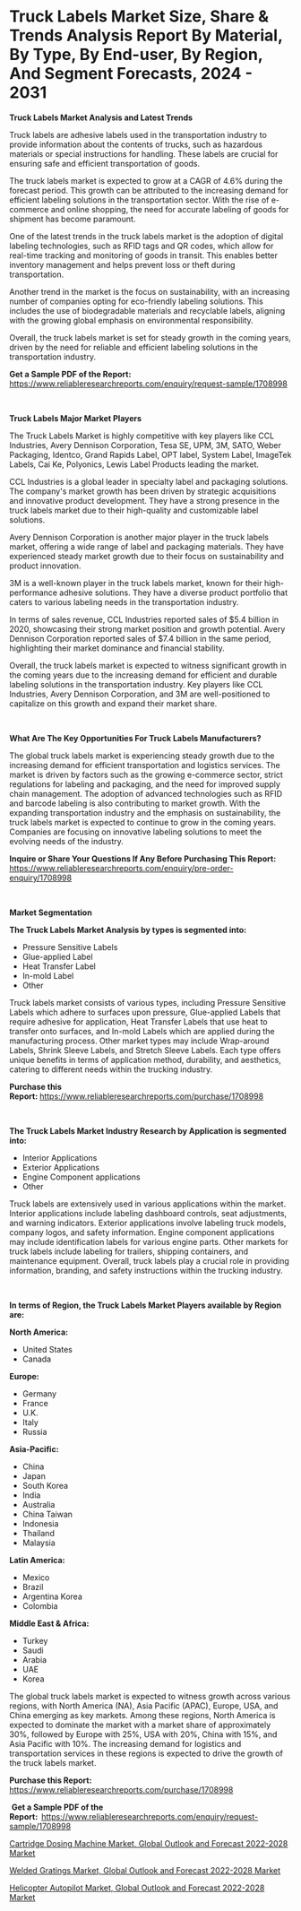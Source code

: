 <p><h1>Truck Labels Market Size, Share & Trends Analysis Report By Material, By Type, By End-user, By Region, And Segment Forecasts, 2024 - 2031</h1></p><p><strong>Truck Labels Market Analysis and Latest Trends</strong></p>
<p><p>Truck labels are adhesive labels used in the transportation industry to provide information about the contents of trucks, such as hazardous materials or special instructions for handling. These labels are crucial for ensuring safe and efficient transportation of goods.</p><p>The truck labels market is expected to grow at a CAGR of 4.6% during the forecast period. This growth can be attributed to the increasing demand for efficient labeling solutions in the transportation sector. With the rise of e-commerce and online shopping, the need for accurate labeling of goods for shipment has become paramount.</p><p>One of the latest trends in the truck labels market is the adoption of digital labeling technologies, such as RFID tags and QR codes, which allow for real-time tracking and monitoring of goods in transit. This enables better inventory management and helps prevent loss or theft during transportation.</p><p>Another trend in the market is the focus on sustainability, with an increasing number of companies opting for eco-friendly labeling solutions. This includes the use of biodegradable materials and recyclable labels, aligning with the growing global emphasis on environmental responsibility.</p><p>Overall, the truck labels market is set for steady growth in the coming years, driven by the need for reliable and efficient labeling solutions in the transportation industry.</p></p>
<p><strong>Get a Sample PDF of the Report:&nbsp;</strong> <a href="https://www.reliableresearchreports.com/enquiry/request-sample/1708998">https://www.reliableresearchreports.com/enquiry/request-sample/1708998</a></p>
<p>&nbsp;</p>
<p><strong>Truck Labels Major Market Players</strong></p>
<p><p>The Truck Labels Market is highly competitive with key players like CCL Industries, Avery Dennison Corporation, Tesa SE, UPM, 3M, SATO, Weber Packaging, Identco, Grand Rapids Label, OPT label, System Label, ImageTek Labels, Cai Ke, Polyonics, Lewis Label Products leading the market.</p><p>CCL Industries is a global leader in specialty label and packaging solutions. The company's market growth has been driven by strategic acquisitions and innovative product development. They have a strong presence in the truck labels market due to their high-quality and customizable label solutions.</p><p>Avery Dennison Corporation is another major player in the truck labels market, offering a wide range of label and packaging materials. They have experienced steady market growth due to their focus on sustainability and product innovation.</p><p>3M is a well-known player in the truck labels market, known for their high-performance adhesive solutions. They have a diverse product portfolio that caters to various labeling needs in the transportation industry.</p><p>In terms of sales revenue, CCL Industries reported sales of $5.4 billion in 2020, showcasing their strong market position and growth potential. Avery Dennison Corporation reported sales of $7.4 billion in the same period, highlighting their market dominance and financial stability.</p><p>Overall, the truck labels market is expected to witness significant growth in the coming years due to the increasing demand for efficient and durable labeling solutions in the transportation industry. Key players like CCL Industries, Avery Dennison Corporation, and 3M are well-positioned to capitalize on this growth and expand their market share.</p></p>
<p>&nbsp;</p>
<p><strong>What Are The Key Opportunities For Truck Labels Manufacturers?</strong></p>
<p><p>The global truck labels market is experiencing steady growth due to the increasing demand for efficient transportation and logistics services. The market is driven by factors such as the growing e-commerce sector, strict regulations for labeling and packaging, and the need for improved supply chain management. The adoption of advanced technologies such as RFID and barcode labeling is also contributing to market growth. With the expanding transportation industry and the emphasis on sustainability, the truck labels market is expected to continue to grow in the coming years. Companies are focusing on innovative labeling solutions to meet the evolving needs of the industry.</p></p>
<p><strong>Inquire or Share Your Questions If Any Before Purchasing This Report:</strong> <a href="https://www.reliableresearchreports.com/enquiry/pre-order-enquiry/1708998">https://www.reliableresearchreports.com/enquiry/pre-order-enquiry/1708998</a></p>
<p>&nbsp;</p>
<p><strong>Market Segmentation</strong></p>
<p><strong>The Truck Labels Market Analysis by types is segmented into:</strong></p>
<p><ul><li>Pressure Sensitive Labels</li><li>Glue-applied Label</li><li>Heat Transfer Label</li><li>In-mold Label</li><li>Other</li></ul></p>
<p><p>Truck labels market consists of various types, including Pressure Sensitive Labels which adhere to surfaces upon pressure, Glue-applied Labels that require adhesive for application, Heat Transfer Labels that use heat to transfer onto surfaces, and In-mold Labels which are applied during the manufacturing process. Other market types may include Wrap-around Labels, Shrink Sleeve Labels, and Stretch Sleeve Labels. Each type offers unique benefits in terms of application method, durability, and aesthetics, catering to different needs within the trucking industry.</p></p>
<p><strong>Purchase this Report:&nbsp;</strong><a href="https://www.reliableresearchreports.com/purchase/1708998">https://www.reliableresearchreports.com/purchase/1708998</a></p>
<p>&nbsp;</p>
<p><strong>The Truck Labels Market Industry Research by Application is segmented into:</strong></p>
<p><ul><li>Interior Applications</li><li>Exterior Applications</li><li>Engine Component applications</li><li>Other</li></ul></p>
<p><p>Truck labels are extensively used in various applications within the market. Interior applications include labeling dashboard controls, seat adjustments, and warning indicators. Exterior applications involve labeling truck models, company logos, and safety information. Engine component applications may include identification labels for various engine parts. Other markets for truck labels include labeling for trailers, shipping containers, and maintenance equipment. Overall, truck labels play a crucial role in providing information, branding, and safety instructions within the trucking industry.</p></p>
<p>&nbsp;</p>
<p><strong>In terms of Region, the Truck Labels Market Players available by Region are:</strong></p>
<p>
    <p> <strong> North America: </strong>
        <ul>
            <li>United States</li>
            <li>Canada</li>
        </ul>
        </p> 
    <p> <strong> Europe: </strong>
        <ul>
            <li>Germany</li>
            <li>France</li>
            <li>U.K.</li>
            <li>Italy</li>
            <li>Russia</li>
        </ul>
        </p> 
    <p> <strong> Asia-Pacific: </strong>
        <ul>
            <li>China</li>
            <li>Japan</li>
            <li>South Korea</li>
            <li>India</li>
            <li>Australia</li>
            <li>China Taiwan</li>
            <li>Indonesia</li>
            <li>Thailand</li>
            <li>Malaysia</li>
        </ul>
        </p> 
    <p> <strong> Latin America: </strong>
        <ul>
            <li>Mexico</li>
            <li>Brazil</li>
            <li>Argentina Korea</li>
            <li>Colombia</li>
        </ul>
        </p> 
    <p> <strong> Middle East & Africa: </strong>
        <ul>
            <li>Turkey</li>
            <li>Saudi</li>
            <li>Arabia</li>
            <li>UAE</li>
            <li>Korea</li>
        </ul>
    </p>
    </p>
<p><p>The global truck labels market is expected to witness growth across various regions, with North America (NA), Asia Pacific (APAC), Europe, USA, and China emerging as key markets. Among these regions, North America is expected to dominate the market with a market share of approximately 30%, followed by Europe with 25%, USA with 20%, China with 15%, and Asia Pacific with 10%. The increasing demand for logistics and transportation services in these regions is expected to drive the growth of the truck labels market.</p></p>
<p><strong>Purchase this Report: </strong><a href="https://www.reliableresearchreports.com/purchase/1708998">https://www.reliableresearchreports.com/purchase/1708998</a></p>
<p>&nbsp;<strong>Get a Sample PDF of the Report:&nbsp;&nbsp;</strong><a href="https://www.reliableresearchreports.com/enquiry/request-sample/1708998">https://www.reliableresearchreports.com/enquiry/request-sample/1708998</a></p>
<p><strong></strong></p>
<p><p><a href="https://view.publitas.com/reportprime-1/cartridge-dosing-machine-market-global-outlook-and-forecast-2022-2028-market-size-and-examines-its-market-scope-with-a-primary-focus-on-growth-opportunities-and-forecasted-trends-spanning-from-2023-to-2030/">Cartridge Dosing Machine Market, Global Outlook and Forecast 2022-2028 Market</a></p><p><a href="https://view.publitas.com/reportprime-1/welded-gratings-market-global-outlook-and-forecast-2022-2028-market-size-furnishes-valuable-information-encompassing-market-share-market-trends-and-projections-spanning-from-2023-to-2030/">Welded Gratings Market, Global Outlook and Forecast 2022-2028 Market</a></p><p><a href="https://view.publitas.com/reportprime-1/helicopter-autopilot-market-global-outlook-and-forecast-2022-2028-market-insights-market-players-and-forecast-till-2030/">Helicopter Autopilot Market, Global Outlook and Forecast 2022-2028 Market</a></p></p>